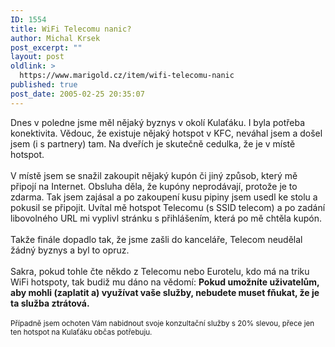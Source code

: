 ```yaml
---
ID: 1554
title: WiFi Telecomu nanic?
author: Michal Krsek
post_excerpt: ""
layout: post
oldlink: >
  https://www.marigold.cz/item/wifi-telecomu-nanic
published: true
post_date: 2005-02-25 20:35:07
---
```

<p>Dnes v poledne jsme měl nějaký byznys&nbsp;v okolí Kulaťáku. I byla potřeba konektivita. Vědouc, že existuje nějaký hotspot v KFC, neváhal jsem a došel jsem (i s partnery)&nbsp;tam. Na dveřích je skutečně cedulka, že je v místě hotspot.<br /><br />V místě jsem se snažil zakoupit nějaký kupón či jiný způsob, který mě připojí na Internet. Obsluha děla, že kupóny neprodávají, protože je to zdarma. Tak jsem zajásal a po zakoupení kusu pipiny jsem usedl ke stolu a pokusil se připojit. Uvítal mě hotspot Telecomu (s SSID telecom) a po zadání libovolného URL mi vyplivl stránku s přihlášením, která po mě chtěla kupón. <br /><br />Takže finále dopadlo tak, že jsme zašli do kanceláře, Telecom neudělal žádný byznys a byl to opruz. <br /><br />Sakra, pokud tohle čte někdo z Telecomu nebo Eurotelu, kdo má na triku WiFi hotspoty, tak budiž mu dáno na vědomí: <strong>Pokud umožníte uživatelům, aby mohli (zaplatit a)&nbsp;využívat vaše služby, nebudete muset fňukat, že je ta služba ztrátová. </strong><br /><br /><small>Případně jsem ochoten Vám nabidnout svoje konzultační&nbsp;služby s 20% slevou, přece jen ten hotspot na Kulaťáku občas potřebuju.<br /></small>
</p>
